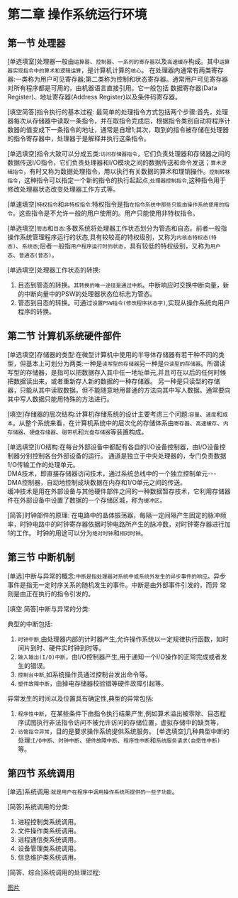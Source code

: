 # 第二章 操作系统运行环境

## 第一节 处理器

[单选填室]处理器一般由`运算器`、`控制器`、`一系列的寄存器`以及`高速缓存`构成。其中`运算器实现指令中的算术和逻辑运算`，是计算机计算的`核心`。
在处理器内通常有两类寄存器:一类称为用户可见寄存器;第二类称为控制和状态寄存器。通常用户可见寄存器对所有程序都是可用的，由机器语言直接引用。它一般包括
数据寄存器(Data Register)、地址寄存器(Address Register)以及条件码寄存器。

[填空简答]指令执行的基本过程:
最简单的处理指令方式包括两个步骤:首先，处理器每次从存储器中读取一条指令，并在取指令完成后，根据指令类别自动将程序计数器的值变成下一条指令的地址，通常是自增1;其次，取到的指令被存储在处理器的指令寄存器中，处理器于是解释并执行这条指令。

[单选填空]指令大致可以分成五类:`访问存储器指令`，它们负责处理器和存储器之间的数据传送I/O指令，它们负责处理器和I/O模块之间的数据传送和命令发送；`算术逻辑指令`，有时又称为数据处理指令，用以执行有关数据的算术和理销操作。`控制转移指令`，这种指令可以指定一个新的指令的执行起起点;`处理器控制指令`,这种指令用于修改处理器状态改变处理器工作方式等。

[单速填空]`特权指令`和`非特权指令`:特权指令是指`在指令系统中那些只能由操作系统使用的指令`。这些指令是不允许一般的用户使用的。用产只能使用非特权指令。

[单选填空]`管态`和`目态`:多数系统将处理器工作状态划分为管态和自态。前者一般指操作系统管理程序运行的状态,具有较较高的特权级别，又称为`内核态特权态(特态)`、`系统态`;后者一般指`用户程序运行时的状态`，具有较低的特权级别，又称为`用户态`、`普通态(普态)`。

[单选填空]处理器工作状态的转换:

1. 目态到管态的转换。`其转换的唯一途径是通过中断`。中断响应时交换中断向量，新的中断向量中的PSW的处理器状态位标志为管态。
2. 管态到目态的转换。可通过`设置PSW指令(修改程序状态字)`,实现从操作系统向用户程序的转换。

## 第二节 计算机系统硬件部件

[单选填空]存储器的类型:在微型计算机中使用的半导体存储器有若干种不同的类型，但基本上可划分为两类:一种是`读写型的存储器`另一种是`只读型的存储器`。所谓读写型的存储器，是指可以把数据存入其中任一地址单元,并且可在以后的任何时候把数据读出来，或者重新存人新的数据的一种存储器。 另一种是只读型的存储器，只能从其中读取数据，但不能随意地用普通的方法向其中写人数据。通常要向其中写人数据只能用特殊的方法进行。

[填空]存储器的层次结构:计算机存储系统的设计主要考虑三个问题:`容量`、`速度`和`成本`。从整个系统来看，在计算机系统中的层次化的存储体系由`寄存器`、`高速缓存`、`内存储器`、`硬盘存储器`、`磁带机`和`光盘存储器`等装置构成。

[单选填空]I/O结构:在每台外部设备中都配有各自的I/O设备控制器，由I/O设备控制器分别控制各台外部设备的运行。
通道是独立于中央处理器的，专门负责数据1/O传输工作的处理单元。  
DMA技术，即直接存储器访问技术，通过系统总线中的一个独立控制单元---DMA控制器，自动地控制成块数据在内存和1/O单元之间的传送。  
缓冲技术是用在外部设备与其他硬件部件之间的一种数据暂存技术，它利用存储器件在外部设备中设置了数据的一个存储区城，称为`缓冲区`。

[简答]时钟部件的原理:
在电路中的晶体振荡器，每隔一定间隔产生固定的脉冲频率，时钟电路中的时钟寄存器依据时钟电路所产生的脉冲数，对时钟寄存器进行加1的工作。
时钟的用途可以分为`绝对时钟`和`相对时钟`。

## 第三节 中断机制

[单选]中断与异常的概念:`中断是指处理器对系统中或系统外发生的异步事件的响应`。异步事件是指无一定时序关系的随机发生的事件。中断是由外部事件引发的，而异
常则是由正在执行的指令引发的。

[填空.简答]中断与异常的分类:

典型的中断包括:

1. `时钟中断`,由处理器内部的计时器产生,允许操作系统以一定规律执行函数，如时间片到时、硬件实时钟到时等。
2. `输入输出(I/O)中断`，由I/O控制器产生,用于通知一个I/O操作的正常完成或者发生的错误。
3. `控制台中断`,如系统操作员通过控制台发出命令等。
4. `塑件故障中断`，由掉电存储器校验错等硬件故障引起等。

异常发生的时间以及位置具有确定性,典型的异常包括:

1. `程序性中断`，在某些条件下由指令执行结果产生,例如算术溢出被零除、目态程序试图执行非法指令访问不被允许访问的存储位置，虚拟存储中的缺页等，
2. `访管指令异常`，目的是要求操作系统提供系统服务。
[单选填空]几种典型中断的处理:`I/O中断`、`时钟中断`、`硬件故障中断`、`程序性中断`和`系统服务请求(自愿性中断)`等。

## 第四节 系统调用

[单选]系统调用:`就是用户在程序中调用操作系统所提供的一些子功能`。

[简答]系统调用的分类:

1. 进程控制类系统调用。
2. 文件操作类系统调用。
3. 进程通信类系统调用。
4. 设备管理类系统调用。
5. 信息维护类系统调用。

[简答、综合]系统调用的处理过程:

[图片]('')
